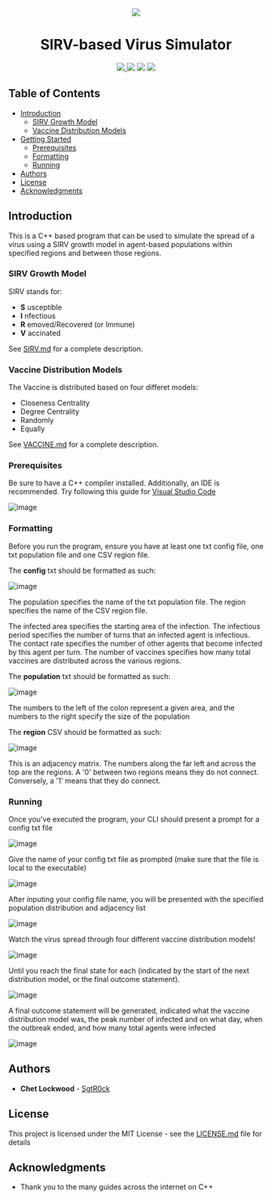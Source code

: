 <p align="center">
  <img src="https://github.com/SgtR0ck/City_Simulator/assets/8111664/ac60bc95-3be6-4110-99d3-74146b0a4892"
</p>
<h1 align="center"> 
  SIRV-based Virus Simulator 
</h1>

<p align="center">
  <a href="https://github.com/SgtR0ck/City_Simulator">
    <img src="https://img.shields.io/badge/version-1.0.0-green.svg?style=plastic">
  </a>
  <img src="https://img.shields.io/badge/language-C%2B%2B-%2300599C.svg?style=plastic&logo=C%2B%2B">
  <img src="https://img.shields.io/badge/code%20style-ANSI-orange.svg?style=plastic">
  <a href="https://github.com/SgtR0ck/City_Simulator/blob/main/LICENSE.md">
    <img src="https://img.shields.io/badge/license-MIT-green.svg?style=plastic">
  </a>
</p>

## Table of Contents
  - [Introduction](#introduction)
    - [SIRV Growth Model](#sirv-growth-model)
    - [Vaccine Distribution Models](#vaccine-distribution-models)
  - [Getting Started](#getting-started)
    - [Prerequisites](#prerequisites)
    - [Formatting](#formatting)
    - [Running](#running)
  - [Authors](#authors)
  - [License](#license)
  - [Acknowledgments](#acknowledgments)


## Introduction

This is a C++ based program that can be used to simulate the spread of a virus using a SIRV growth model in agent-based populations within specified regions and between those regions.

### SIRV Growth Model

SIRV stands for:
* **S** usceptible
* **I** nfectious
* **R** emoved/Recovered (or Immune)
* **V** accinated

See [SIRV.md]() for a complete description.

### Vaccine Distribution Models

The Vaccine is distributed based on four differet models:

* Closeness Centrality
* Degree Centrality
* Randomly
* Equally

See [VACCINE.md]() for a complete description.

### Prerequisites

Be sure to have a C++ compiler installed. Additionally, an IDE is recommended.
Try following this guide for [Visual Studio Code](https://code.visualstudio.com/docs/languages/cpp)

![image](https://github.com/SgtR0ck/City_Simulator/assets/8111664/73855d8b-0999-4c9b-8434-73d49ee4a338)

### Formatting

Before you run the program, ensure you have at least one txt config file, one txt population file and one CSV region file.

The **config** txt should be formatted as such:

![image](https://github.com/SgtR0ck/SIRV-based-Virus-Simulator/assets/8111664/e605ce99-eec8-4e04-9e52-76dc35549670)

The population specifies the name of the txt population file.
The region specifies the name of the CSV region file.

The infected area specifies the starting area of the infection.
The infectious period specifies the number of turns that an infected agent is infectious.
The contact rate specifies the number of other agents that become infected by this agent per turn.
The number of vaccines specifies how many total vaccines are distributed across the various regions.

The **population** txt should be formatted as such:

![image](https://github.com/SgtR0ck/SIRV-based-Virus-Simulator/assets/8111664/3e8df006-99ca-41c5-b2ce-9f3e5667d124)

The numbers to the left of the colon represent a given area, and the numbers to the right specify the size of the population

The **region** CSV should be formatted as such:

![image](https://github.com/SgtR0ck/SIRV-based-Virus-Simulator/assets/8111664/eb04ec70-6af4-4463-9cc6-7b7f76a25ace)

This is an adjacency matrix. The numbers along the far left and across the top are the regions. A '0' between two regions means they do not connect. Conversely, a '1' means that they do connect.

### Running

Once you've executed the program, your CLI should present a prompt for a config txt file

![image](https://github.com/SgtR0ck/SIRV-based-Virus-Simulator/assets/8111664/a0a4a8b6-a736-40b7-975b-d770a2660f43)

Give the name of your config txt file as prompted (make sure that the file is local to the executable)

![image](https://github.com/SgtR0ck/SIRV-based-Virus-Simulator/assets/8111664/278e5b8a-3620-418e-bbaf-42b7361e8acc)

After inputing your config file name, you will be presented with the specified population distribution and adjacency list

![image](https://github.com/SgtR0ck/SIRV-based-Virus-Simulator/assets/8111664/a4c52bf1-2cc9-46e0-98cd-3f4f1ca00556)

Watch the virus spread through four different vaccine distribution models!

![image](https://github.com/SgtR0ck/SIRV-based-Virus-Simulator/assets/8111664/4665dd6d-6abe-4b5a-9cf9-a5056b09bec6)

Until you reach the final state for each (indicated by the start of the next distribution model, or the final outcome statement).

![image](https://github.com/SgtR0ck/SIRV-based-Virus-Simulator/assets/8111664/019dec44-1644-469b-be37-1215c7eeacb8)

A final outcome statement will be generated, indicated what the vaccine distribution model was, the peak number of infected and on what day, when the outbreak ended, and how many total agents were infected

![image](https://github.com/SgtR0ck/SIRV-based-Virus-Simulator/assets/8111664/84f760bb-b770-412b-82f9-21ad78fe2adb)

## Authors

* **Chet Lockwood** - [SgtR0ck](https://github.com/SgtR0ck)

## License

This project is licensed under the MIT License - see the [LICENSE.md](https://github.com/SgtR0ck/City_Simulator/blob/main/LICENSE.md) file for details

## Acknowledgments

* Thank you to the many guides across the internet on C++
